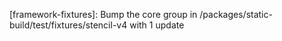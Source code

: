 ---
---

[framework-fixtures]: Bump the core group in /packages/static-build/test/fixtures/stencil-v4 with 1 update
